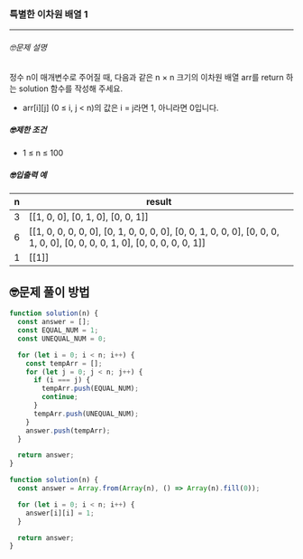 ### 특별한 이차원 배열 1

---

###### 🤓문제 설명

정수 n이 매개변수로 주어질 때, 다음과 같은 n × n 크기의 이차원 배열 arr를 return 하는 solution 함수를 작성해 주세요.

- arr[i][j] (0 ≤ i, j < n)의 값은 i = j라면 1, 아니라면 0입니다.

##### 🤓제한 조건

- 1 ≤ n ≤ 100

##### 🤓입출력 예

| n   | result                                                                                                                   |
| --- | ------------------------------------------------------------------------------------------------------------------------ |
| 3   | [[1, 0, 0], [0, 1, 0], [0, 0, 1]]                                                                                        |
| 6   | [[1, 0, 0, 0, 0, 0], [0, 1, 0, 0, 0, 0], [0, 0, 1, 0, 0, 0], [0, 0, 0, 1, 0, 0], [0, 0, 0, 0, 1, 0], [0, 0, 0, 0, 0, 1]] |
| 1   | [[1]]                                                                                                                    |

## 🤓문제 풀이 방법

```javascript
function solution(n) {
  const answer = [];
  const EQUAL_NUM = 1;
  const UNEQUAL_NUM = 0;

  for (let i = 0; i < n; i++) {
    const tempArr = [];
    for (let j = 0; j < n; j++) {
      if (i === j) {
        tempArr.push(EQUAL_NUM);
        continue;
      }
      tempArr.push(UNEQUAL_NUM);
    }
    answer.push(tempArr);
  }

  return answer;
}
```

```javascript
function solution(n) {
  const answer = Array.from(Array(n), () => Array(n).fill(0));

  for (let i = 0; i < n; i++) {
    answer[i][i] = 1;
  }

  return answer;
}
```
